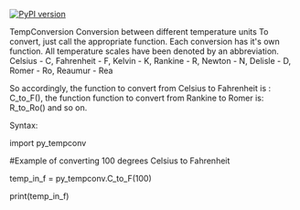 [![PyPI version](https://img.shields.io/pypi/v/py-tempconv)](https://pypi.org/project/py-tempconv/)


TempConversion
Conversion between different temperature units To convert, just call the appropriate function. Each conversion has it's own function. All temperature scales have been denoted by an abbreviation. Celsius - C, Fahrenheit - F, Kelvin - K, Rankine - R, Newton - N, Delisle - D, Romer - Ro, Reaumur - Rea

So accordingly, the function to convert from Celsius to Fahrenheit is : C_to_F(), the function function to convert from Rankine to Romer is: R_to_Ro() and so on.

Syntax:

import py_tempconv

#Example of converting 100 degrees Celsius to Fahrenheit


temp_in_f = py_tempconv.C_to_F(100)

print(temp_in_f)


